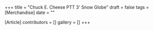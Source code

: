+++
title = "Chuck E. Cheese PTT 3' Snow Globe"
draft = false
tags = [Merchandise]
date = ""

[Article]
contributors = []
gallery = []
+++